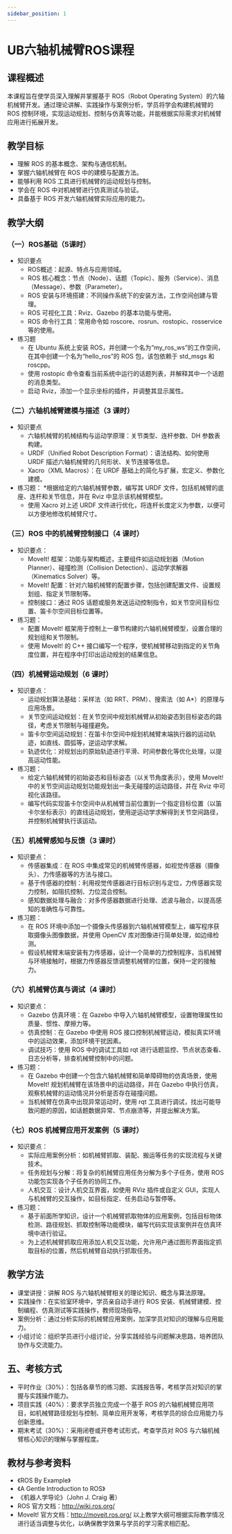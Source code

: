 ```yaml
---
sidebar_position: 1
---
```


# UB六轴机械臂ROS课程

## 课程概述

本课程旨在使学员深入理解并掌握基于 ROS（Robot Operating System）的六轴机械臂开发。通过理论讲解、实践操作与案例分析，学员将学会构建机械臂的 ROS 控制环境，实现运动规划、控制与仿真等功能，并能根据实际需求对机械臂应用进行拓展开发。

## 教学目标
* 理解 ROS 的基本概念、架构与通信机制。
* 掌握六轴机械臂在 ROS 中的建模与配置方法。
* 能够利用 ROS 工具进行机械臂的运动规划与控制。
* 学会在 ROS 中对机械臂进行仿真测试与验证。
* 具备基于 ROS 开发六轴机械臂实际应用的能力。

## 教学大纲

### （一）ROS基础（5课时）
* 知识要点
    * ROS概述：起源、特点与应用领域。
    * ROS 核心概念：节点（Node）、话题（Topic）、服务（Service）、消息（Message）、参数（Parameter）。
    * ROS 安装与环境搭建：不同操作系统下的安装方法，工作空间创建与管理。
    * ROS 可视化工具：Rviz、Gazebo 的基本功能与使用。
    * ROS 命令行工具：常用命令如 roscore、rosrun、rostopic、rosservice 等的使用。
* 练习题
    * 在 Ubuntu 系统上安装 ROS，并创建一个名为“my_ros_ws”的工作空间，在其中创建一个名为“hello_ros”的 ROS 包，该包依赖于 std_msgs 和 roscpp。
    * 使用 rostopic 命令查看当前系统中运行的话题列表，并解释其中一个话题的消息类型。
    * 启动 Rviz，添加一个显示坐标的插件，并调整其显示属性。

### （二）六轴机械臂建模与描述（3 课时）
* 知识要点
   * 六轴机械臂的机械结构与运动学原理：关节类型、连杆参数、DH 参数表构建。
   * URDF（Unified Robot Description Format）：语法结构、如何使用 URDF 描述六轴机械臂的几何形状、关节连接等信息。
   * Xacro（XML Macros）：在 URDF 基础上的简化与扩展，宏定义、参数化建模。
* 练习题：
   *根据给定的六轴机械臂参数，编写其 URDF 文件，包括机械臂的底座、连杆和关节信息，并在 Rviz 中显示该机械臂模型。
   * 使用 Xacro 对上述 URDF 文件进行优化，将连杆长度定义为参数，以便可以方便地修改机械臂尺寸。

### （三）ROS 中的机械臂控制接口（4 课时）
* 知识要点：
   * MoveIt! 框架：功能与架构概述，主要组件如运动规划器（Motion Planner）、碰撞检测（Collision Detection）、运动学求解器（Kinematics Solver）等。
   * MoveIt! 配置：针对六轴机械臂的配置步骤，包括创建配置文件、设置规划组、指定关节限制等。
   * 控制接口：通过 ROS 话题或服务发送运动控制指令，如关节空间目标位置、笛卡尔空间目标位置等。
* 练习题：
   * 配置 MoveIt! 框架用于控制上一章节构建的六轴机械臂模型，设置合理的规划组和关节限制。
   * 使用 MoveIt! 的 C++ 接口编写一个程序，使机械臂移动到指定的关节角度位置，并在程序中打印出运动规划的结果信息。

### （四）机械臂运动规划（6 课时）
* 知识要点：
   * 运动规划算法基础：采样法（如 RRT、PRM）、搜索法（如 A*）的原理与应用场景。
   * 关节空间运动规划：在关节空间中规划机械臂从初始姿态到目标姿态的路径，考虑关节限制与碰撞避免。
   * 笛卡尔空间运动规划：在笛卡尔空间中规划机械臂末端执行器的运动轨迹，如直线、圆弧等，逆运动学求解。
   * 轨迹优化：对规划出的原始轨迹进行平滑、时间参数化等优化处理，以提高运动性能。
* 练习题：
   * 给定六轴机械臂的初始姿态和目标姿态（以关节角度表示），使用 MoveIt! 中的关节空间运动规划功能规划出一条无碰撞的运动路径，并在 Rviz 中可视化该路径。
   * 编写代码实现笛卡尔空间中从机械臂当前位置到一个指定目标位置（以笛卡尔坐标表示）的直线运动规划，使用逆运动学求解得到关节空间路径，并控制机械臂执行该运动。

### （五）机械臂感知与反馈（3 课时）
* 知识要点：
   * 传感器集成：在 ROS 中集成常见的机械臂传感器，如视觉传感器（摄像头）、力传感器等的方法与接口。
   * 基于传感器的控制：利用视觉传感器进行目标识别与定位，力传感器实现力控制，如阻抗控制、力位混合控制。
   * 感知数据处理与融合：对多传感器数据进行处理、滤波与融合，以提高感知的准确性与可靠性。
* 练习题：
   * 在 ROS 环境中添加一个摄像头传感器到六轴机械臂模型上，编写程序获取摄像头图像数据，并使用 OpenCV 库对图像进行简单处理，如边缘检测。
   * 假设机械臂末端安装有力传感器，设计一个简单的力控制程序，当机械臂与环境接触时，根据力传感器反馈调整机械臂的位置，保持一定的接触力。

### （六）机械臂仿真与调试（4 课时）
* 知识要点：
    * Gazebo 仿真环境：在 Gazebo 中导入六轴机械臂模型，设置物理属性如质量、惯性、摩擦力等。
    * 仿真控制：在 Gazebo 中使用 ROS 接口控制机械臂运动，模拟真实环境中的运动效果，添加环境干扰因素。
    * 调试技巧：使用 ROS 中的调试工具如 rqt 进行话题监控、节点状态查看、日志分析等，排查机械臂控制中的问题。
* 练习题：
    * 在 Gazebo 中创建一个包含六轴机械臂和简单障碍物的仿真场景，使用 MoveIt! 规划机械臂在该场景中的运动路径，并在 Gazebo 中执行仿真，观察机械臂的运动情况并分析是否存在碰撞问题。
    * 当机械臂在仿真中出现异常运动时，使用 rqt 工具进行调试，找出可能导致问题的原因，如话题数据异常、节点崩溃等，并提出解决方案。

### （七）ROS 机械臂应用开发案例（5 课时）
* 知识要点：
    * 实际应用案例分析：如机械臂抓取、装配、搬运等任务的实现流程与关键技术。
    * 任务规划与分解：将复杂的机械臂应用任务分解为多个子任务，使用 ROS 功能包实现各个子任务的协同工作。
    * 人机交互：设计人机交互界面，如使用 RViz 插件或自定义 GUI，实现人与机械臂的交互操作，如目标指定、任务启动与暂停等。
* 练习题：
    * 基于前面所学知识，设计一个机械臂抓取物体的应用案例，包括目标物体检测、路径规划、抓取控制等功能模块，编写代码实现该案例并在仿真环境中进行验证。
    * 为上述机械臂抓取应用添加人机交互功能，允许用户通过图形界面指定抓取目标的位置，然后机械臂自动执行抓取任务。

## 教学方法
* 课堂讲授：讲解 ROS 与六轴机械臂相关的理论知识、概念与算法原理。
* 实践操作：在实验室环境中，学员亲自动手进行 ROS 安装、机械臂建模、控制编程、仿真测试等实践操作，教师现场指导。
* 案例分析：通过分析实际的机械臂应用案例，加深学员对知识的理解与应用能力。
* 小组讨论：组织学员进行小组讨论，分享实践经验与问题解决思路，培养团队协作与交流能力。

## 五、考核方式
* 平时作业（30%）：包括各章节的练习题、实践报告等，考核学员对知识的掌握与实践操作能力。
* 项目实践（40%）：要求学员独立完成一个基于 ROS 的六轴机械臂应用项目，如机械臂路径规划与控制、简单应用开发等，考核学员的综合应用能力与创新思维。
* 期末考试（30%）：采用闭卷或开卷考试形式，考查学员对 ROS 与六轴机械臂核心知识的理解与掌握程度。

## 教材与参考资料
* 《ROS By Example》
* 《A Gentle Introduction to ROS》
* 《机器人学导论》（John J. Craig 著）
* ROS 官方文档：http://wiki.ros.org/
* MoveIt! 官方文档：http://moveit.ros.org/
以上教学大纲可根据实际教学情况进行适当调整与优化，以确保教学效果与学员的学习需求相匹配。